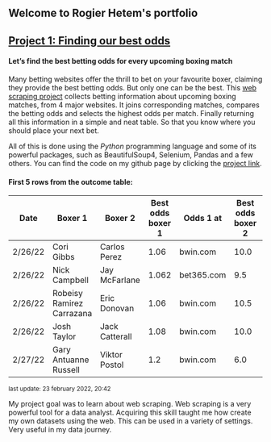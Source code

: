 ## Welcome to Rogier Hetem's portfolio

## [Project 1: Finding our best odds](https://github.com/Roggebroodje/betting_on_boxing_matches)
#### Let’s find the best betting odds for every upcoming boxing match
Many betting websites offer the thrill to bet on your favourite boxer, claiming they provide the best betting odds. But only one can be the best. This [web scraping project](https://github.com/Roggebroodje/betting_on_boxing_matches) collects betting information about upcoming boxing matches, from 4 major websites. It joins corresponding matches, compares the betting odds and selects the highest odds per match. Finally returning all this information in a simple and neat table. So that you know where you should place your next bet.

All of this is done using the _Python_ programming language and some of its powerful packages, such as BeautifulSoup4, Selenium, Pandas and a few others. You can find the code on my github page by clicking the [project link](https://github.com/Roggebroodje/betting_on_boxing_matches). 

#### First 5 rows from the outcome table:

 | Date | Boxer 1 | Boxer 2 | Best odds boxer 1 | Odds 1 at | Best odds boxer 2 | Odds 2 at | 
 | ------ | ------ | ------ | ------ | ------ | ------ | ------ | 
 | 2/26/22 |  Cori Gibbs  |   Carlos Perez | 1.06 | bwin.com | 10.0 | jacks.nl | 
 | 2/26/22 |  Nick Campbell  |   Jay McFarlane | 1.062 | bet365.com | 9.5 | jacks.nl | 
 | 2/26/22 |  Robeisy Ramirez Carrazana  |   Eric Donovan | 1.06 | bwin.com | 10.5 | jacks.nl | 
 | 2/26/22 |  Josh Taylor  |   Jack Catterall | 1.08 | bwin.com | 10.0 | bet365.com | 
 | 2/27/22 |  Gary Antuanne Russell  |   Viktor Postol | 1.2 | bwin.com | 6.0 | jacks.nl |

<sup> last update: 23 february 2022, 20:42 <sub>
 
My project goal was to learn about web scraping. Web scraping is a very powerful tool for a data analyst. Acquiring this skill taught me how create my own datasets using the web. This can be used in a variety of settings. Very useful in my data journey. 
